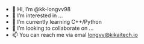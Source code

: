 - 👋 Hi, I’m @kk-longvv98
- 👀 I’m interested in ...
- 🌱 I’m currently learning C++/Python
- 💞️ I’m looking to collaborate on ...
- 📫 You can reach me via emal longvv@kikaitech.io

<!---
kk-longvv98/kk-longvv98 is a ✨ special ✨ repository because its `README.md` (this file) appears on your GitHub profile.
You can click the Preview link to take a look at your changes.
--->
